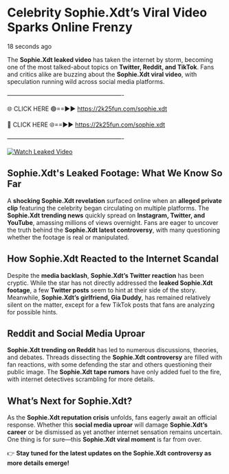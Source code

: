 # Celebrity Sophie.Xdt’s Viral Video Sparks Online Frenzy

18 seconds ago

The **Sophie.Xdt leaked video** has taken the internet by storm, becoming one of the most talked-about topics on **Twitter, Reddit, and TikTok**. Fans and critics alike are buzzing about the **Sophie.Xdt viral video**, with speculation running wild across social media platforms.

———————————————————-

🌐 CLICK HERE 🟢==►► https://2k25fun.com/sophie.xdt

🔴 CLICK HERE 🌐==►► https://2k25fun.com/sophie.xdt

———————————————————-

[![Watch Leaked Video](https://miro.medium.com/v2/resize:fit:828/format:webp/1*cilzJN44JGOrTw9NJCrNHA.gif "Watch Leaked Video")](https://2k25fun.com/sophie.xdt)

## **Sophie.Xdt's Leaked Footage: What We Know So Far**  
A **shocking Sophie.Xdt revelation** surfaced online when an **alleged private clip** featuring the celebrity began circulating on multiple platforms. The **Sophie.Xdt trending news** quickly spread on **Instagram, Twitter, and YouTube**, amassing millions of views overnight. Fans are eager to uncover the truth behind the **Sophie.Xdt latest controversy**, with many questioning whether the footage is real or manipulated.  

## **How Sophie.Xdt Reacted to the Internet Scandal**  
Despite the **media backlash**, **Sophie.Xdt’s Twitter reaction** has been cryptic. While the star has not directly addressed the **leaked Sophie.Xdt footage**, a few **Twitter posts** seem to hint at their side of the story. Meanwhile, **Sophie.Xdt’s girlfriend, Gia Duddy**, has remained relatively silent on the matter, except for a few TikTok posts that fans are analyzing for possible hints.  

## **Reddit and Social Media Uproar**  
**Sophie.Xdt trending on Reddit** has led to numerous discussions, theories, and debates. Threads dissecting the **Sophie.Xdt controversy** are filled with fan reactions, with some defending the star and others questioning their public image. The **Sophie.Xdt tape rumors** have only added fuel to the fire, with internet detectives scrambling for more details.  

## **What’s Next for Sophie.Xdt?**  
As the **Sophie.Xdt reputation crisis** unfolds, fans eagerly await an official response. Whether this **social media uproar** will damage **Sophie.Xdt’s career** or be dismissed as yet another internet sensation remains uncertain. One thing is for sure—this **Sophie.Xdt viral moment** is far from over.  

👉 **Stay tuned for the latest updates on the Sophie.Xdt controversy as more details emerge!**  